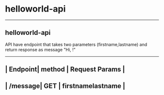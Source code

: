 # helloworld-api

----------------------------------------------------------------------
helloworld-api
----------------------------------------------------------------------

API have endpoint that takes two parameters (firstname,lastname) and 
return response as message "Hi, <firstname> <lastname>!"

----------------------------------------
| Endpoint| method | Request Params    |
----------------------------------------
| /message| GET    | firstnamelastname |
----------------------------------------
